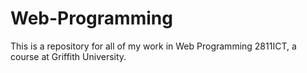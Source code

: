 # Web-Programming
This is a repository for all of my work in Web Programming 2811ICT, a course at Griffith University. 
